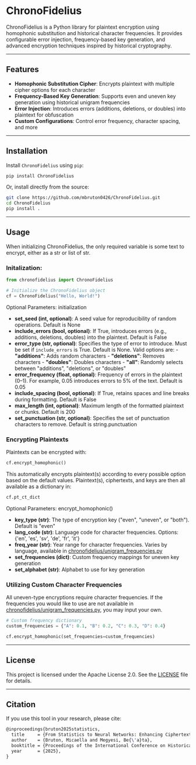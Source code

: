 # ChronoFidelius

ChronoFidelius is a Python library for plaintext encryption using homophonic substitution and historical character frequencies. It provides configurable error injection, frequency-based key generation, and advanced encryption techniques inspired by historical cryptography.

---

## Features
- **Homophonic Substitution Cipher**: Encrypts plaintext with multiple cipher options for each character
- **Frequency-Based Key Generation**: Supports even and uneven key generation using historical unigram frequencies
- **Error Injection**: Introduces errors (additions, deletions, or doubles) into plaintext for obfuscation
- **Custom Configurations**: Control error frequency, character spacing, and more

---

## Installation

Install `ChronoFidelius` using `pip`:

```bash
pip install ChronoFidelius
```

Or, install directly from the source:

```bash
git clone https://github.com/mbruton0426/ChronoFidelius.git
cd ChronoFidelius
pip install .
```

---

## Usage

When initializing ChronoFidelius, the only required variable is some text to encrypt, either as a str or list of str.

### Initalization:
```python
from chronofidelius import ChronoFidelius

# Initialize the ChronoFidelius object
cf = ChronoFidelius("Hello, World!")
```

Optional Parameters: initialization
- **set_seed (int, optional)**: A seed value for reproducibility of random operations. Default is None
- **include_errors (bool, optional)**: If True, introduces errors (e.g., additions, deletions, doubles) into the plaintext. Default is False
- **error_type (str, optional)**: Specifies the type of error to introduce. Must be set if `include_errors` is True. Default is None. Valid options are:
        - **"additions"**: Adds random characters
        - **"deletions"**: Removes characters
        - **"doubles"**: Doubles characters
        - **"all"**: Randomly selects between "additions", "deletions", or "doubles"
- **error_frequency (float, optional)**: Frequency of errors in the plaintext (0–1). For example, 0.05 introduces errors to 5% of the text. Default is 0.05
- **include_spacing (bool, optional)**: If True, retains spaces and line breaks during formatting. Default is False
- **max_length (int, optional)**: Maximum length of the formatted plaintext or chunks. Default is 200
- **set_punctuation (str, optional)**: Specifies the set of punctuation characters to remove. Default is string.punctuation

### Encrypting Plaintexts
Plaintexts can be encrypted with: 
```python
cf.encrypt_homophonic()
```
This automatically encrypts plaintext(s) according to every possible option based on the default values. Plaintext(s), ciphertexts, and keys are then all available as a dictionary in:

```python
cf.pt_ct_dict
```
Optional Parameters: encrypt_homophonic()
- **key_type (str)**: The type of encryption key ("even", "uneven", or "both"). Default is "even"
- **lang_code (str)**: Language code for character frequencies. Options: {'en', 'es', 'sv', 'de', 'fr', 'it'}
- **freq_year (str)**: Year range for character frequencies. Varies by language, available in [chronofidelius/unigram_frequencies.py](chronofidelius/unigram_frequencies.py)
- **set_frequencies (dict)**: Custom frequency mappings for uneven key generation
- **set_alphabet (str)**: Alphabet to use for key generation


### Utilizing Custom Character Frequencies
All uneven-type encryptions require character frequencies. If the frequencies you would like to use are not available in [chronofidelius/unigram_frequencies.py](chronofidelius/unigram_frequencies.py), you may input your own.
```python
# Custom frequency dictionary
custom_frequencies = {"A": 0.1, "B": 0.2, "C": 0.3, "D": 0.4}

cf.encrypt_homophonic(set_frequencies=custom_frequencies)
```
---

## License

This project is licensed under the Apache License 2.0. See the [LICENSE](LICENSE) file for details.

---

## Citation

If you use this tool in your research, please cite:

```latex
@inproceedings{bruton2025statistics,
  title     = {From Statistics to Neural Networks: Enhancing Ciphertext-Plaintext Alignment in Historical Substitution Ciphers For Automatic Key Extraction},
  author    = {Bruton, Micaella and Megyesi, Be{\'a}ta},
  booktitle = {Proceedings of the International Conference on Historical Cryptology (HistoCrypt)},
  year      = {2025},
}
```
